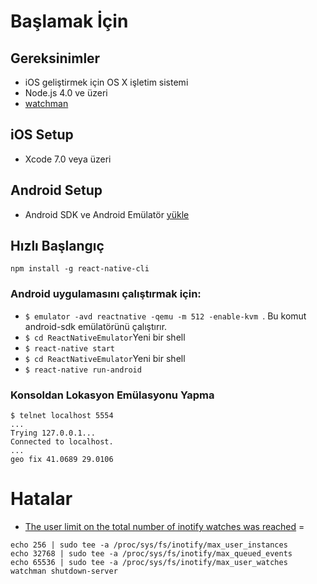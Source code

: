 # Başlamak İçin

## Gereksinimler

- iOS geliştirmek için OS X işletim sistemi
- Node.js 4.0 ve üzeri
- [watchman](https://facebook.github.io/watchman/docs/install.html)

## iOS Setup
- Xcode 7.0 veya üzeri

## Android Setup
- Android SDK ve Android Emülatör [yükle](https://facebook.github.io/react-native/docs/android-setup.html)

## Hızlı Başlangıç
`npm install -g react-native-cli`

### Android uygulamasını çalıştırmak için:
- `$ emulator -avd reactnative -qemu -m 512 -enable-kvm `. Bu komut android-sdk emülatörünü çalıştırır.
- ` $ cd ReactNativeEmulator `Yeni bir shell
- ` $ react-native start `
- ` $ cd ReactNativeEmulator `Yeni bir shell
- ` $ react-native run-android `

### Konsoldan Lokasyon Emülasyonu Yapma
```
$ telnet localhost 5554
...
Trying 127.0.0.1...
Connected to localhost.
...
geo fix 41.0689 29.0106
```

# Hatalar
- [The user limit on the total number of inotify watches was reached](https://github.com/facebook/watchman/issues/163) =
```
echo 256 | sudo tee -a /proc/sys/fs/inotify/max_user_instances
echo 32768 | sudo tee -a /proc/sys/fs/inotify/max_queued_events
echo 65536 | sudo tee -a /proc/sys/fs/inotify/max_user_watches
watchman shutdown-server
```
